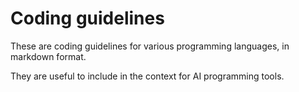 # Coding guidelines

These are coding guidelines for various programming languages, in markdown format.

They are useful to include in the context for AI programming tools.
